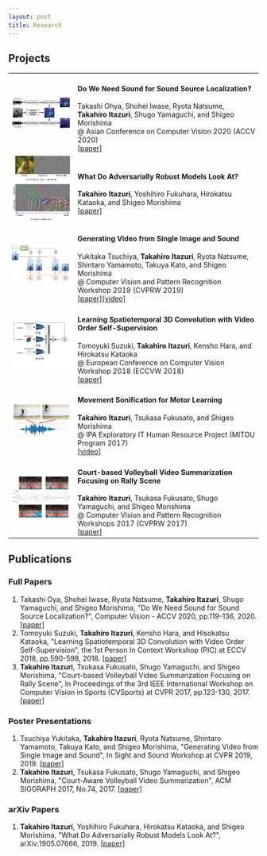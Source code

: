 ```yaml
---
layout: post
title: Research
---
```


## Projects
<table>
	<tr>
		<td>
			<img src="img/Do_We_Need_Sound_for_Sound_Source_Localization.png" style="width: 30vw;">
		</td>
		<td>
			<h4>Do We Need Sound for Sound Source Localization?</h4>
			Takashi Ohya, Shohei Iwase, Ryota Natsume, <b>Takahiro Itazuri</b>, Shugo Yamaguchi, and Shigeo Morishima<br>
			@ Asian Conference on Computer Vision 2020 (ACCV 2020)<br>
			<a href="https://openaccess.thecvf.com/content/ACCV2020/papers/Oya_Do_We_Need_Sound_for_Sound_Source_Localization_ACCV_2020_paper.pdf">[paper]</a>
		</td>
	</tr>
	<tr>
		<td>
			<img src="img/What_Do_Adversarially_Robust_Models_Look_At.png" style="width: 30vw;">
		</td>
		<td>
			<h4>What Do Adversarially Robust Models Look At?</h4>
			<b>Takahiro Itazuri</b>, Yoshihiro Fukuhara, Hirokatsu Kataoka, and Shigeo Morishima<br>
			<a href="https://arxiv.org/abs/1905.07666">[paper]</a>
		</td>
	</tr>
	<tr>
		<td>
			<img src="img/Generating_Video_from_Single_Image_and_Sound.png" style="width: 30vw;">
		</td>
		<td>
			<h4>Generating Video from Single Image and Sound</h4>
			Yukitaka Tsuchiya, <b>Takahiro Itazuri</b>, Ryota Natsume, Shintaro Yamamoto, Takuya Kato, and Shigeo Morishima<br>
			@ Computer Vision and Pattern Recognition Workshop 2019 (CVPRW 2019)<br>
			<a href="http://openaccess.thecvf.com/content_CVPRW_2019/papers/Sight%20and%20Sound/Yukitaka_Tsuchiya_Generating_Video_from_Single_Image_and_Sound_CVPRW_2019_paper.pdf">[paper]</a><a href="https://youtu.be/nNjLzcdt_xE">[video]</a>
		</td>
	</tr>
	<tr>
		<td>
			<img src="img/Self-Supervised_Learning_for_Spatiotemporal_3DCNN_Towards_Effective_Motion_Feature.png" style="width: 30vw;">
		</td>
		<td>
			<h4>Learning Spatiotemporal 3D Convolution with Video Order Self-Supervision</h4>
			Tomoyuki Suzuki, <b>Takahiro Itazuri</b>, Kensho Hara, and Hirokatsu Kataoka<br>
			@ European Conference on Computer Vision Workshop 2018 (ECCVW 2018)<br>
			<a href="https://openaccess.thecvf.com/content_ECCVW_2018/papers/11130/Suzuki_Learning_Spatiotemporal_3D_Convolution_with_Video_Order_Self-Supervision_ECCVW_2018_paper.pdf">[paper]</a>
		</td>
	</tr>
	<tr>
		<td>
			<img src="img/RhythMo.png" style="width: 30vw;">
		</td>
		<td>
			<h4>Movement Sonification for Motor Learning</h4>
			<b>Takahiro Itazuri</b>, Tsukasa Fukusato, and Shigeo Morishima<br>
			@ IPA Exploratory IT Human Resource Project (MITOU Program 2017)<br>
			<a href="https://youtu.be/3AcnrROn8rk">[video]</a>
		</td>
	</tr>
	<tr>
		<td>
			<img src="img/Court-based_Volleyball_Video_Summarization_Focusing_on_Rally_Scene.png" style="width: 30vw;">
		</td>
		<td>
			<h4>Court-based Volleyball Video Summarization Focusing on Rally Scene
</h4>
			<b>Takahiro Itazuri</b>, Tsukasa Fukusato, Shugo Yamaguchi, and Shigeo Morishima<br>
			@ Computer Vision and Pattern Recognition Workshops 2017 (CVPRW 2017)<br>
			<a href="https://openaccess.thecvf.com/content_cvpr_2017_workshops/w2/papers/Itazuri_Court-Based_Volleyball_Video_CVPR_2017_paper.pdf">[paper]</a>
		</td>
	</tr>
</table>

## Publications
### Full Papers
1. Takashi Oya, Shohei Iwase, Ryota Natsume, **Takahiro Itazuri**, Shugo Yamaguchi, and Shigeo Morishima, "Do We Need Sound for Sound Source Localization?", Computer Vision - ACCV 2020, pp.119-136, 2020. [[paper]](https://openaccess.thecvf.com/content/ACCV2020/papers/Oya_Do_We_Need_Sound_for_Sound_Source_Localization_ACCV_2020_paper.pdf)
1. Tomoyuki Suzuki, **Takahiro Itazuri**, Kensho Hara, and Hisokatsu Kataoka, "Learning Spatiotemporal 3D Convolution with Video Order Self-Supervision", the 1st Person In Context Workshop (PIC) at ECCV 2018, pp.590-598, 2018. [[paper]](https://openaccess.thecvf.com/content_ECCVW_2018/papers/11130/Suzuki_Learning_Spatiotemporal_3D_Convolution_with_Video_Order_Self-Supervision_ECCVW_2018_paper.pdf)
1. **Takahiro Itazuri**, Tsukasa Fukusato, Shugo Yamaguchi, and Shigeo Morishima, "Court-based Volleyball Video Summarization Focusing on Rally Scene", In Proceedings of the 3rd IEEE International Workshop on Computer Vision in Sports (CVSports) at CVPR 2017, pp.123-130, 2017. [[paper]](https://openaccess.thecvf.com/content_cvpr_2017_workshops/w2/papers/Itazuri_Court-Based_Volleyball_Video_CVPR_2017_paper.pdf)

### Poster Presentations
1. Tsuchiya Yukitaka, **Takahiro Itazuri**, Ryota Natsume, Shintaro Yamamoto, Takuya Kato, and Shigeo Morishima, "Generating Video from Single Image and Sound", In Sight and Sound Workshop at CVPR 2019, 2019. [[paper]](http://openaccess.thecvf.com/content_CVPRW_2019/papers/Sight%20and%20Sound/Yukitaka_Tsuchiya_Generating_Video_from_Single_Image_and_Sound_CVPRW_2019_paper.pdf)
1. **Takahiro Itazuri**, Tsukasa Fukusato, Shugo Yamaguchi, and Shigeo Morishima, "Court-Aware Volleyball Video Summarization", ACM SIGGRAPH 2017, No.74, 2017. [[paper]](https://dl.acm.org/doi/10.1145/3102163.3102204)

### arXiv Papers
1. **Takahiro Itazuri**, Yoshihiro Fukuhara, Hirokatsu Kataoka, and Shigeo Morishima, "What Do Adversarially Robust Models Look At?", arXiv:1905.07666, 2019. [[paper]](https://arxiv.org/abs/1905.07666)

